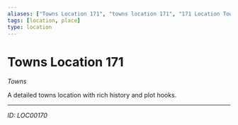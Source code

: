 ```yaml
---
aliases: ["Towns Location 171", "towns location 171", "171 Location Towns"]
tags: [location, place]
type: location
---
```


# Towns Location 171

*Towns*

A detailed towns location with rich history and plot hooks.

---
*ID: LOC00170*